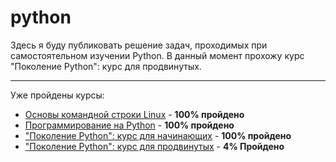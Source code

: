 # python

Здесь я буду публиковать решение задач, проходимых при самостоятельном изучении Python.
В данный момент прохожу курс "Поколение Python": курс для продвинутых.

----------------------------------------------------------------------------------------------------------------------------
Уже пройдены курсы:

- [Основы командной строки Linux](https://ru.hexlet.io/courses/cli-basics) - **100% пройдено**
- [Программирование на Python](https://stepik.org/course/67/syllabus) - **100% пройдено**
- ["Поколение Python": курс для начинающих](https://stepik.org/course/58852/) - **100% пройдено**
- ["Поколение Python": курс для продвинутых](https://stepik.org/course/68343/syllabus) - **4% Пройдено**
